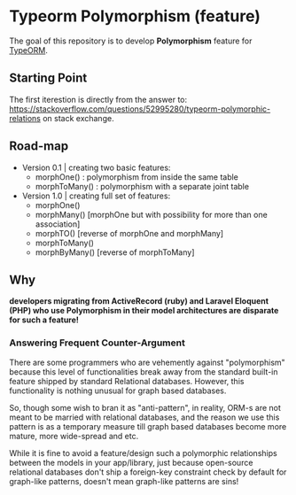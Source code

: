 # Typeorm Polymorphism (feature)

The goal of this repository is to develop **Polymorphism** feature for [TypeORM](https://typeorm.io).

## Starting Point

The first iterestion is directly from the answer to: https://stackoverflow.com/questions/52995280/typeorm-polymorphic-relations on stack exchange.

## Road-map

- Version 0.1 | creating two basic features:
	- morphOne() : polymorphism from inside the same table
	- morphToMany() : polymorphism with a separate joint table
- Version 1.0 | creating full set of features:
	- morphOne()
	- morphMany() [morphOne but with possibility for more than one association]
	- morphTO() [reverse of morphOne and morphMany]
	- morphToMany() 
	- morphByMany() [reverse of morphToMany]

## Why

**developers migrating from ActiveRecord (ruby) and Laravel Eloquent (PHP) who use Polymorphism in their model architectures are disparate for such a feature!**

### Answering Frequent Counter-Argument

There are some programmers who are vehemently against "polymorphism" because this level of functionalities break away from the standard built-in feature shipped by standard Relational databases. However, this functionality is nothing unusual for graph based databases.

So, though some wish to bran it as "anti-pattern", in reality, ORM-s are not meant to be married with relational databases, and the reason we use this pattern is as a temporary measure till graph based databases become more mature, more wide-spread and etc.

While it is fine to avoid a feature/design such a polymorphic relationships between the models in your app/library, just because open-source relational databases don't ship a foreign-key constraint check by default for graph-like patterns, doesn't mean graph-like patterns are sins!